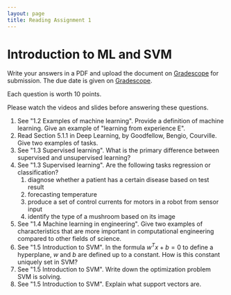 ```yaml
---
layout: page
title: Reading Assignment 1
---
```


# Introduction to ML and SVM

Write your answers in a PDF and upload the document on [Gradescope](https://www.gradescope.com/courses/222525) for submission. The due date is given on [Gradescope](https://www.gradescope.com/courses/222525).

Each question is worth 10 points. 

Please watch the videos and slides before answering these questions.

1. See "1.2 Examples of machine learning". Provide a definition of machine learning. Give an example of "learning from experience E".
1. Read Section 5.1.1 in Deep Learning, by Goodfellow, Bengio, Courville. Give two examples of tasks.
1. See "1.3 Supervised learning". What is the primary difference between supervised and unsupervised learning?
1. See "1.3 Supervised learning". Are the following tasks regression or classification?
    1. diagnose whether a patient has a certain disease based on test result
    1. forecasting temperature
    1. produce a set of control currents for motors in a robot from sensor input
    1. identify the type of a mushroom based on its image
1. See "1.4 Machine learning in engineering". Give two examples of characteristics that are more important in computational engineering compared to other fields of science.
1. See "1.5 Introduction to SVM". In the formula $w^T x + b = 0$ to define a hyperplane, $w$ and $b$ are defined up to a constant. How is this constant uniquely set in SVM?
1. See "1.5 Introduction to SVM". Write down the optimization problem SVM is solving.
1. See "1.5 Introduction to SVM". Explain what support vectors are.
